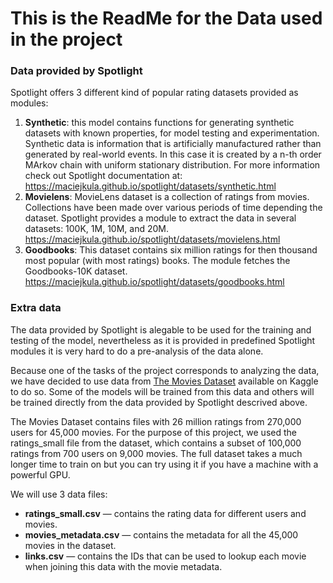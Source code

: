 
# This is the ReadMe for the Data used in the project

### Data provided by Spotlight

Spotlight offers 3 different kind of popular rating datasets provided as modules: 

1. **Synthetic**:  this model contains functions for generating synthetic datasets with known properties, for model testing and experimentation. Synthetic data is information that is artificially manufactured rather than generated by real-world events. In this case it is created by a n-th order MArkov chain with uniform stationary distribution. For more information check out Spotlight documentation at: https://maciejkula.github.io/spotlight/datasets/synthetic.html
1. **Movielens**: MovieLens dataset is a collection of ratings from movies. Collections have been made over various periods of time depending the dataset. Spotlight provides a module to extract the data in several datasets: 100K, 1M, 10M, and 20M. https://maciejkula.github.io/spotlight/datasets/movielens.html
1. **Goodbooks**: This dataset contains six million ratings for then thousand most popular (with most ratings) books. The module fetches the Goodbooks-10K dataset. https://maciejkula.github.io/spotlight/datasets/goodbooks.html

### Extra data

The data provided by Spotlight is alegable to be used for the training and testing of the model, nevertheless as it is provided in predefined Spotlight modules it is very hard to do a pre-analysis of the data alone.

Because one of the tasks of the project corresponds to analyzing the data, we have decided to use data from [The Movies Dataset](https://www.kaggle.com/datasets/rounakbanik/the-movies-dataset) available on Kaggle to do so. Some of the models will be trained from this data and others will be trained directly from the data provided by Spotlight descrived above.

The Movies Dataset contains files with 26 million ratings from 270,000 users for 45,000 movies. For the purpose of this project, we used the ratings_small file from the dataset, which contains a subset of 100,000 ratings from 700 users on 9,000 movies. The full dataset takes a much longer time to train on but you can try using it if you have a machine with a powerful GPU. 

We will use 3 data files:

- **ratings_small.csv** — contains the rating data for different users and movies.
- **movies_metadata.csv** — contains the metadata for all the 45,000 movies in the dataset.
- **links.csv** — contains the IDs that can be used to lookup each movie when joining this data with the movie metadata.

